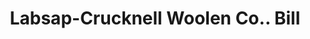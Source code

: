 ---
doi: 10.7916/D8JD67VH
date_other: '1898'
date_other_textual: '1898'
form: printed ephemera
genre:
- Invoices
name:
- Labsap-Crucknell Woolen Co.
object_in_context_url: https://biggert.cul.columbia.edu/items/view/ave_biggert_00715
subject_hierarchical_geographic:
- St. Louis, Missouri, United States
subject_name:
- Labsap-Crucknell Woolen Co.
title: Labsap-Crucknell Woolen Co.. Bill
sort_title: Labsap-Crucknell Woolen Co.. Bill
call_number: ave_biggert_00715
coordinates:
- 38.62722222222222,-90.19777777777779
pid: ave_biggert_00715
identifiers: ave_biggert_00715
thumbnail: https://derivativo-3.library.columbia.edu/iiif/2/ldpd:345514/full/!256,256/0/native.jpg
permalink: /biggert/ave_biggert_00715/
layout: iiif-image-page
---